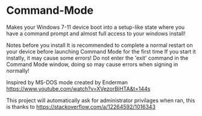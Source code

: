 # Command-Mode
Makes your Windows 7-11 device boot into a setup-like state where you have a command prompt and almost full access to your windows install!

Notes before you install
It is recommended to complete a normal restart on your device before launching Command Mode for the first time
If you start it instatly, it may cause some errors!
Do not enter the 'exit' command in the Command Mode window, doing so may cause errors when signing in normally!

Inspired by MS-DOS mode created by Enderman
https://www.youtube.com/watch?v=XVezorBjHTA&t=144s

This project will automatically ask for administrator privilages when ran, this is thanks to
https://stackoverflow.com/a/12264592/1016343
